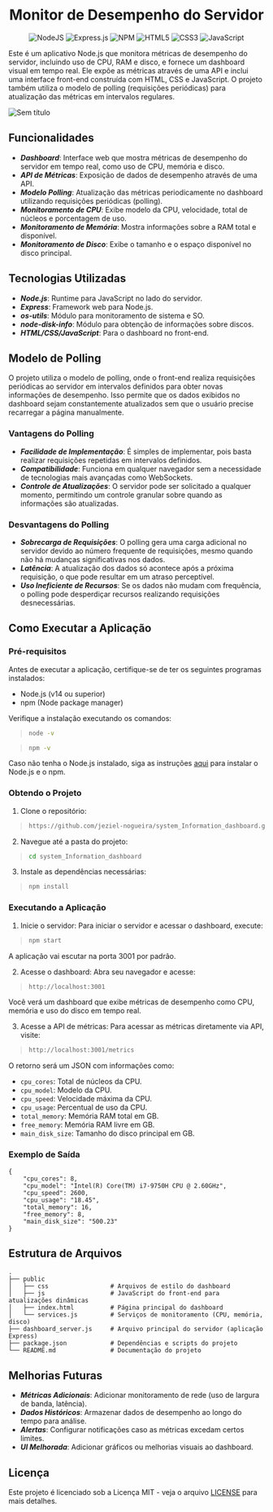 
<h1 align="center">Monitor de Desempenho do Servidor</h1>

<p align="center">
  <img src="https://img.shields.io/badge/node.js-6DA55F?style=for-the-badge&logo=node.js&logoColor=white" alt="NodeJS">
  <img src="https://img.shields.io/badge/express.js-%23404d59.svg?style=for-the-badge&logo=express&logoColor=%2361DAFB" alt="Express.js">
  <img src="https://img.shields.io/badge/NPM-%23CB3837.svg?style=for-the-badge&logo=npm&logoColor=white" alt="NPM">
  <img src="https://img.shields.io/badge/html5-%23E34F26.svg?style=for-the-badge&logo=html5&logoColor=white" alt="HTML5">
  <img src="https://img.shields.io/badge/css3-%231572B6.svg?style=for-the-badge&logo=css3&logoColor=white" alt="CSS3">
  <img src="https://img.shields.io/badge/javascript-%23323330.svg?style=for-the-badge&logo=javascript&logoColor=%23F7DF1E" alt="JavaScript">
</p>


Este é um aplicativo Node.js que monitora métricas de desempenho do servidor, incluindo uso de CPU, RAM e disco, e fornece um dashboard visual em tempo real. Ele expõe as métricas através de uma API e inclui uma interface front-end construída com HTML, CSS e JavaScript. O projeto também utiliza o modelo de polling (requisições periódicas) para atualização das métricas em intervalos regulares.

![Sem título](https://github.com/user-attachments/assets/42bb7b46-daa1-44ce-856c-b79ce46a0778)

## Funcionalidades
 + ***Dashboard***: Interface web que mostra métricas de desempenho do servidor em tempo real, como uso de CPU, memória e disco.
 + ***API de Métricas***: Exposição de dados de desempenho através de uma API.
 + ***Modelo Polling***: Atualização das métricas periodicamente no dashboard utilizando requisições periódicas (polling).
 + ***Monitoramento de CPU***: Exibe modelo da CPU, velocidade, total de núcleos e porcentagem de uso.
 + ***Monitoramento de Memória***: Mostra informações sobre a RAM total e disponível.
 + ***Monitoramento de Disco***: Exibe o tamanho e o espaço disponível no disco principal.

## Tecnologias Utilizadas
 + ***Node.js***: Runtime para JavaScript no lado do servidor.
 + ***Express***: Framework web para Node.js.
 + ***os-utils***: Módulo para monitoramento de sistema e SO.
 + ***node-disk-info***: Módulo para obtenção de informações sobre discos.
 + ***HTML/CSS/JavaScript***: Para o dashboard no front-end.

## Modelo de Polling
O projeto utiliza o modelo de polling, onde o front-end realiza requisições periódicas ao servidor em intervalos definidos para obter novas informações de desempenho. Isso permite que os dados exibidos no dashboard sejam constantemente atualizados sem que o usuário precise recarregar a página manualmente.

### Vantagens do Polling
 + ***Facilidade de Implementação***: É simples de implementar, pois basta realizar requisições repetidas em intervalos definidos.
 + ***Compatibilidade***: Funciona em qualquer navegador sem a necessidade de tecnologias mais avançadas como WebSockets.
 + ***Controle de Atualizações***: O servidor pode ser solicitado a qualquer momento, permitindo um controle granular sobre quando as informações são atualizadas.

### Desvantagens do Polling
 + ***Sobrecarga de Requisições***: O polling gera uma carga adicional no servidor devido ao número frequente de requisições, mesmo quando não há mudanças significativas nos dados.
 + ***Latência***: A atualização dos dados só acontece após a próxima requisição, o que pode resultar em um atraso perceptível.
 + ***Uso Ineficiente de Recursos***: Se os dados não mudam com frequência, o polling pode desperdiçar recursos realizando requisições desnecessárias.

## Como Executar a Aplicação
### Pré-requisitos
Antes de executar a aplicação, certifique-se de ter os seguintes programas instalados:
 + Node.js (v14 ou superior)
 + npm (Node package manager)
   
Verifique a instalação executando os comandos:
>    ```bash
>    node -v

>    ```bash
>    npm -v
Caso não tenha o Node.js instalado, siga as instruções [aqui](https://docs.npmjs.com/downloading-and-installing-node-js-and-npm) para instalar o Node.js e o npm.

### Obtendo o Projeto
 1. Clone o repositório:
>    ```bash
>    https://github.com/jeziel-nogueira/system_Information_dashboard.git
 2. Navegue até a pasta do projeto:
>    ```bash
>    cd system_Information_dashboard
 3. Instale as dependências necessárias:
>    ```bash
>    npm install
### Executando a Aplicação
  1. Inicie o servidor:
  Para iniciar o servidor e acessar o dashboard, execute:
>    ```bash
>    npm start
  A aplicação vai escutar na porta 3001 por padrão.
  
  2. Acesse o dashboard:
  Abra seu navegador e acesse:
>    ```bash
>    http://localhost:3001
  Você verá um dashboard que exibe métricas de desempenho como CPU, memória e uso do disco em tempo real.
  
  3. Acesse a API de métricas:
  Para acessar as métricas diretamente via API, visite:
>    ```bash
>    http://localhost:3001/metrics
  O retorno será um JSON com informações como:
  + ```cpu_cores```: Total de núcleos da CPU.
  + ```cpu_model```: Modelo da CPU.
  + ```cpu_speed```: Velocidade máxima da CPU.
  + ```cpu_usage```: Percentual de uso da CPU.
  + ```total_memory```: Memória RAM total em GB.
  + ```free_memory```: Memória RAM livre em GB.
  + ```main_disk_size```: Tamanho do disco principal em GB.
  
### Exemplo de Saída
```
{
    "cpu_cores": 8,
    "cpu_model": "Intel(R) Core(TM) i7-9750H CPU @ 2.60GHz",
    "cpu_speed": 2600,
    "cpu_usage": "18.45",
    "total_memory": 16,
    "free_memory": 8,
    "main_disk_size": "500.23"
}
```

## Estrutura de Arquivos
```
.
├── public
│   ├── css                 # Arquivos de estilo do dashboard
│   ├── js                  # JavaScript do front-end para atualizações dinâmicas
│   ├── index.html          # Página principal do dashboard
│   └── services.js         # Serviços de monitoramento (CPU, memória, disco)
├── dashboard_server.js     # Arquivo principal do servidor (aplicação Express)
├── package.json            # Dependências e scripts do projeto
└── README.md               # Documentação do projeto
```

## Melhorias Futuras
 + ***Métricas Adicionais***: Adicionar monitoramento de rede (uso de largura de banda, latência).
 + ***Dados Históricos***: Armazenar dados de desempenho ao longo do tempo para análise.
 + ***Alertas***: Configurar notificações caso as métricas excedam certos limites.
 + ***UI Melhorada***: Adicionar gráficos ou melhorias visuais ao dashboard.

## Licença
Este projeto é licenciado sob a Licença MIT - veja o arquivo [LICENSE](https://opensource.org/licenses/MIT) para mais detalhes.
